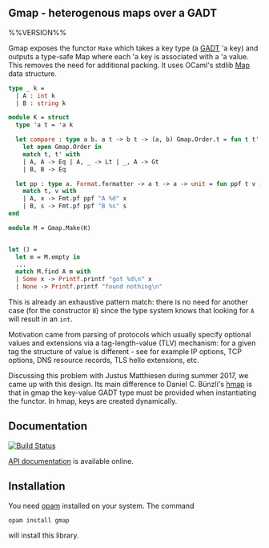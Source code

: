 ## Gmap - heterogenous maps over a GADT

%%VERSION%%

Gmap exposes the functor `Make` which takes a key type (a
[GADT](https://en.wikipedia.org/wiki/Generalized_algebraic_data_type) 'a key)
and outputs a type-safe Map where each 'a key is associated with a 'a value.
This removes the need for additional packing.  It uses OCaml's stdlib
[Map](http://caml.inria.fr/pub/docs/manual-ocaml/libref/Map.html) data
structure.

```OCaml
type _ k =
  | A : int k
  | B : string k

module K = struct
  type 'a t = 'a k

  let compare : type a b. a t -> b t -> (a, b) Gmap.Order.t = fun t t' ->
    let open Gmap.Order in
    match t, t' with
    | A, A -> Eq | A, _ -> Lt | _, A -> Gt
    | B, B -> Eq

  let pp : type a. Format.formatter -> a t -> a -> unit = fun ppf t v ->
    match t, v with
    | A, x -> Fmt.pf ppf "A %d" x
    | B, s -> Fmt.pf ppf "B %s" s
end

module M = Gmap.Make(K)


let () =
  let m = M.empty in
  ...
  match M.find A m with
  | Some x -> Printf.printf "got %d\n" x
  | None -> Printf.printf "found nothing\n"
```

This is already an exhaustive pattern match: there is no need for another case
(for the constructor `B`) since the type system knows that looking for `A` will
result in an `int`.

Motivation came from parsing of protocols which usually specify optional values
and extensions via a tag-length-value (TLV) mechanism: for a given tag the
structure of value is different - see for example IP options, TCP options, DNS
resource records, TLS hello extensions, etc.

Discussing this problem with Justus Matthiesen during summer 2017, we came up
with this design. Its main difference to Daniel C. Bünzli's
[hmap](http://erratique.ch/software/hmap) is that in gmap the key-value GADT
type must be provided when instantiating the functor.  In hmap, keys are created
dynamically.

## Documentation

[![Build Status](https://travis-ci.org/hannesm/gmap.svg?branch=master)](https://travis-ci.org/hannesm/gmap)

[API documentation](https://hannesm.github.io/gmap/doc/) is available online.

## Installation

You need [opam](https://opam.ocaml.org) installed on your system.  The command

`opam install gmap`

will install this library.
